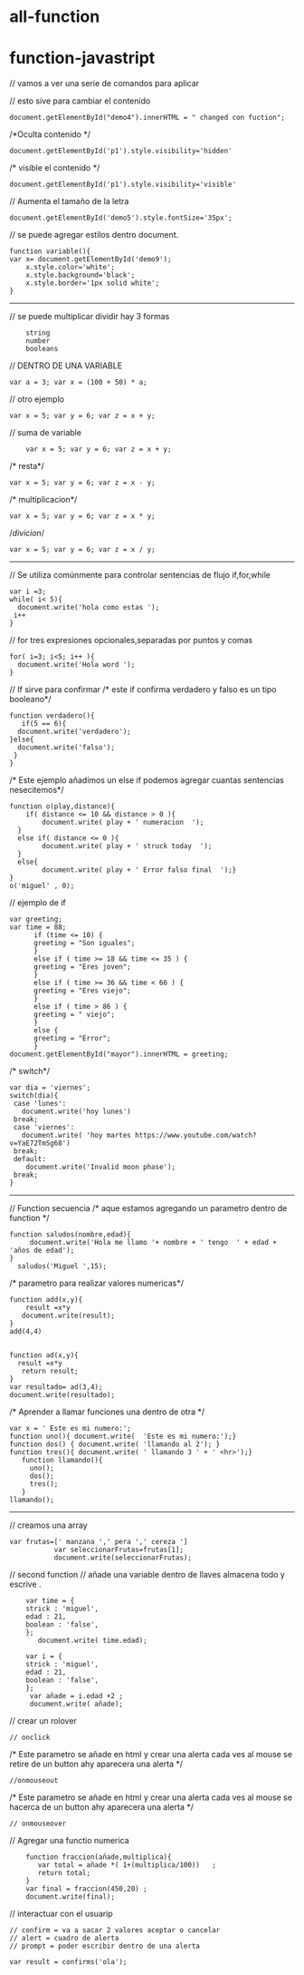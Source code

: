 # all-function
# function-javastript

// vamos a ver una serie de comandos para aplicar

// esto sive para cambiar el contenido

    document.getElementById("demo4").innerHTML = " changed con fuction";

/*Oculta contenido */

    document.getElementById('p1').style.visibility='hidden'
/* visible el contenido */
    
    document.getElementById('p1').style.visibility='visible'

// Aumenta el tamaño de la letra

    document.getElementById('demo5').style.fontSize='35px';  

// se puede agregar estilos dentro document.

    function variable(){
    var x= document.getElementById('demo9');
        x.style.color='white';
        x.style.background='black';
        x.style.border='1px solid white';
    }


---------------------------------------------------
// se puede multiplicar dividir
  hay 3 formas

        string
        number
        booleans

// DENTRO DE UNA VARIABLE

    var a = 3; var x = (100 + 50) * a;

// otro ejemplo

    var x = 5; var y = 6; var z = x + y;

// suma de variable

        var x = 5; var y = 6; var z = x + y;

/* resta*/
    
    var x = 5; var y = 6; var z = x - y;
/* multiplicacion*/
    
    var x = 5; var y = 6; var z = x * y;
/*divicion*/
    
    var x = 5; var y = 6; var z = x / y;




----------------------------------------------------
// Se utiliza comúnmente para controlar sentencias de flujo  if,for,while

    var i =3;
    while( i< 5){
      document.write('hola como estas ');
     i++
    }


// for tres expresiones opcionales,separadas por puntos y comas

    for( i=3; i<5; i++ ){
      document.write('Hola word ');
    }


// If sirve para confirmar
/* este if confirma verdadero y falso es un tipo booleano*/

    function verdadero(){
       if(5 == 6){
      document.write('verdadero');
    }else{
      document.write('falso');
     }
    }

/* Este ejemplo añadimos un else if podemos agregar cuantas sentencias nesecitemos*/

    function o(play,distance){
        if( distance <= 10 && distance > 0 ){
            document.write( play + ' numeracion  ');
      }   
      else if( distance <= 0 ){
            document.write( play + ' struck today  ');
      }
      else{  
            document.write( play + ' Error falso final  ');}
    }
    o('miguel' , 0);

// ejemplo de if 

    var greeting;
    var time = 88;
          if (time <= 10) {
          greeting = "Son iguales"; 
          } 
          else if ( time >= 18 && time <= 35 ) {
          greeting = "Eres joven"; 
          }
          else if ( time >= 36 && time < 66 ) {
          greeting = "Eres viejo"; 
          }
          else if ( time > 86 ) {
          greeting = " viejo"; 
          }
          else { 
          greeting = "Error";
          }
    document.getElementById("mayor").innerHTML = greeting;


/* switch*/

    var dia = 'viernes';
    switch(dia){
     case 'lunes':
       document.write('hoy lunes')
     break;
     case 'viernes':
       document.write( 'hoy martes https://www.youtube.com/watch?v=YaE72TmSg68') 
     break;
     default:
        document.write('Invalid moon phase');
     break;
    }






-----------------------------------------
// Function  secuencia
/* aque estamos agregando un parametro dentro de function */

    function saludos(nombre,edad){
         document.write('Hola me llamo '+ nombre + ' tengo  ' + edad + 'años de edad');
    }
      saludos('Miguel ',15); 

/* parametro para realizar valores numericas*/

    function add(x,y){
        result =x*y
       document.write(result);
    }
    add(4,4)


    function ad(x,y){
      result =x*y
       return result;
    }
    var resultado= ad(3,4);
    document.write(resultado);


/* Aprender a llamar funciones una dentro de otra */

    var x = ' Este es mi numero:';
    function uno(){ document.write(  'Este es mi numero:');}
    function dos() { document.write( 'llamando al 2'); }
    function tres(){ document.write( ' llamando 3 ' + ' <hr>');}
       function llamando(){
         uno();
         dos();
         tres();
       }
    llamando();

-----------------------------------------------------


// creamos una array 

    var frutas=[' manzana ',' pera ',' cereza ']
               var seleccionarFrutas=frutas[1];
               document.write(seleccionarFrutas);

// second function 
 // añade una variable dentro de llaves almacena todo y escrive . 

        var time = { 
        strick : 'miguel', 
        edad : 21, 
        boolean : 'false',
        };
           document.write( time.edad);

        var i = {
        strick : 'miguel',
        edad : 21, 
        boolean : 'false',
        };
         var añade = i.edad +2 ;  
         document.write( añade);




// crear un rolover
    
    
    // onclick
    
/* Este parametro se añade en html y crear una alerta cada ves al 
   mouse se retire de un button ahy  aparecera una alerta
*/

    //onmouseout

/* Este parametro se añade en html y crear una alerta cada ves al 
   mouse se hacerca de un button ahy  aparecera una alerta
*/

    // onmouseover




// Agregar una functio numerica

        function fraccion(añade,multiplica){
           var total = añade *( 1+(multiplica/100))   ;
           return total;
        }
        var final = fraccion(450,20) ;
        document.write(final);


// interactuar con el usuarip

    // confirm = va a sacar 2 valores aceptar o cancelar
    // alert = cuadro de alerta
    // prompt = poder escribir dentro de una alerta
    
    var result = confirms('ola');










